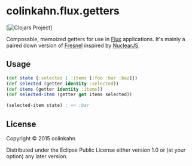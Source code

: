 # colinkahn.flux.getters

[![Clojars
Project](http://clojars.org/colinkahn.flux.getters/latest-version.svg)]

Composable, memoized getters for use in [Flux](https://facebook.github.io/flux/)
applications. It's mainly a paired down version of
[Fresnel](https://github.com/ckirkendall/fresnel) inspired by
[NuclearJS](https://github.com/optimizely/nuclear-js).

## Usage

```cljs
(def state {:selected 1 :items [:foo :bar :baz]})
(def selected (getter identity :selected))
(def items (getter identity :items))
(def selected-item (getter get items selected))

(selected-item state) ; => :bar
```

## License

Copyright © 2015 colinkahn

Distributed under the Eclipse Public License either version 1.0 or (at
your option) any later version.
